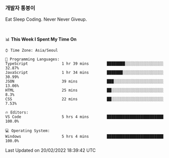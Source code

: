 ### 개발자 통붕이
Eat Sleep Coding.
Never Never Giveup.

<br/>

<!--START_SECTION:waka-->
📊 **This Week I Spent My Time On** 

```text
⌚︎ Time Zone: Asia/Seoul

💬 Programming Languages: 
TypeScript               1 hr 39 mins        ████████░░░░░░░░░░░░░░░░░   32.87% 
JavaScript               1 hr 34 mins        ███████░░░░░░░░░░░░░░░░░░   30.99% 
JSON                     39 mins             ███░░░░░░░░░░░░░░░░░░░░░░   13.06% 
HTML                     25 mins             ██░░░░░░░░░░░░░░░░░░░░░░░   8.3% 
CSS                      22 mins             ██░░░░░░░░░░░░░░░░░░░░░░░   7.53%

🔥 Editors: 
VS Code                  5 hrs 4 mins        █████████████████████████   100.0%

💻 Operating System: 
Windows                  5 hrs 4 mins        █████████████████████████   100.0%

```


 Last Updated on 20/02/2022 18:39:42 UTC
<!--END_SECTION:waka-->
